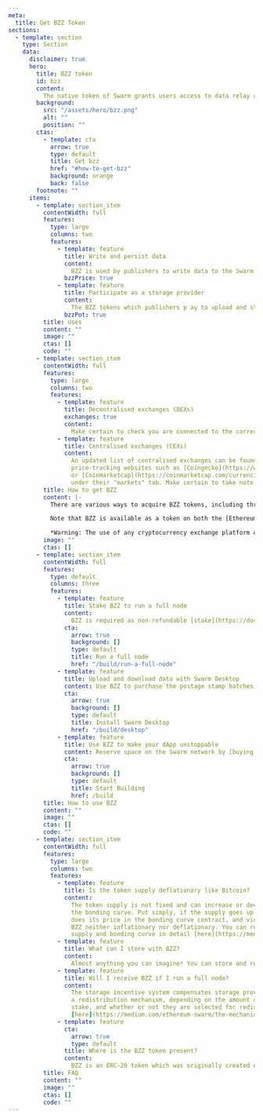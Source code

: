 ```yaml
---
meta:
  title: Get BZZ Token
sections:
  - template: section
    type: Section
    data:
      disclaimer: true
      hero:
        title: BZZ token
        id: bzz
        content:
          The native token of Swarm grants users access to data relay and storage services while also serving as compensation for node operators who provide these services.
        background:
          src: "/assets/hero/bzz.png"
          alt: ""
          position: ""
        ctas:
          - template: cta
            arrow: true
            type: default
            title: Get bzz
            href: "#how-to-get-bzz"
            background: orange
            back: false
        footnote: ""
      items:
        - template: section_item
          contentWidth: full
          features:
            type: large
            columns: two
            features:
              - template: feature
                title: Write and persist data
                content:
                  BZZ is used by publishers to write data to the Swarm network and have it stored securely for extended periods of time.
                bzzPrice: true
              - template: feature
                title: Participate as a storage provider
                content:
                  The BZZ tokens which publishers p ay to upload and store data on the Swarm network are redistributed to full node operators in exchange for the data storage services which they provide.
                bzzPot: true
          title: Uses
          content: ""
          image: ""
          ctas: []
          code: ""
        - template: section_item
          contentWidth: full
          features:
            type: large
            columns: two
            features:
              - template: feature
                title: Decentralised exchanges (DEXs)
                exchanges: true
                content:
                  Make certain to check you are connected to the correct blockchain in your browser extension wallet (such as Metamask) when using any of these DEXes. 
              - template: feature
                title: Centralised exchanges (CEXs)
                content:
                  An updated list of centralised exchanges can be found listed on
                  price-tracking websites such as [Coingecko](https://www.coingecko.com/en/coins/swarm#markets)
                  or [Coinmarketcap](https://coinmarketcap.com/currencies/ethereum-swarm/markets/)
                  under their "markets" tab. Make certain to take note when withdrawing BZZ from a CEX to specify the desired blockchain network.
          title: How to get BZZ
          content: |-
            There are various ways to acquire BZZ tokens, including through centralised custodial exchanges where BZZ can be traded for either fiat currency or cryptocurrency, and also through decentralised non-custodial exchanges and protocols where BZZ can be traded directly for other cryptocurrencies.

            Note that BZZ is available as a token on both the [Ethereum and Gnosis Chain blockchains](https://docs.ethswarm.org/docs/learn/tokens#swarm-ecosystem-tokens), however it is only the Gnosis version which can be used to [purchase postage stamp batches](https://docs.ethswarm.org/docs/develop/access-the-swarm/buy-a-stamp-batch) which are used for writing data to Swarm, and also used as [stake](https://docs.ethswarm.org/docs/bee/working-with-bee/staking) to operate a full node and earn BZZ for providing storage. 

            *Warning: The use of any cryptocurrency exchange platform entails risks—it is vital to stay informed on the best practices in order avoid potential losses.*
          image: ""
          ctas: []
        - template: section_item
          contentWidth: full
          features:
            type: default
            columns: three
            features:
              - template: feature
                title: Stake BZZ to run a full node
                content:
                  BZZ is required as non-refundable [stake](https://docs.ethswarm.org/docs/bee/working-with-bee/staking) in order to operate a Swarm full node and become eligible for earning more BZZ in exchange for providing data storage services. 
                cta:
                  arrow: true
                  background: []
                  type: default
                  title: Run a full node
                  href: "/build/run-a-full-node"
              - template: feature
                title: Upload and download data with Swarm Desktop
                content: Use BZZ to purchase the postage stamp batches which are used to pay for [publishing data on Swarm](https://docs.ethswarm.org/docs/desktop/upload-content). Install Swarm Desktop in order to [buy your first batch](https://docs.ethswarm.org/docs/desktop/postage-stamps) and get direct access to the Swarm P2P network.
                cta:
                  arrow: true
                  background: []
                  type: default
                  title: Install Swarm Desktop
                  href: "/build/desktop"
              - template: feature
                title: Use BZZ to make your dApp unstoppable  
                content: Reserve space on the Swarm network by [buying postage stamp batches](https://docs.ethswarm.org/docs/learn/technology/contracts/postage-stamp) using BZZ so you can [host](https://docs.ethswarm.org/docs/develop/access-the-swarm/upload-a-directory) your censorship resistant decentralised application.
                cta:
                  arrow: true
                  background: []
                  type: default
                  title: Start Building
                  href: /build
          title: How to use BZZ
          content: ""
          image: ""
          ctas: []
          code: ""
        - template: section_item
          contentWidth: full
          features:
            type: large
            columns: two
            features:
              - template: feature
                title: Is the token supply deflationary like Bitcoin?
                content:
                  The token supply is not fixed and can increase or decrease via
                  the bonding curve. Put simply, if the supply goes up by one token, so
                  does its price in the bonding curve contract, and vice versa. This makes
                  BZZ neither inflationary nor deflationary. You can read about Swarm’s
                  supply and bonding curve in detail [here](https://medium.com/ethereum-swarm/swarm-and-its-bzzaar-bonding-curve-ac2fa9889914).
              - template: feature
                title: What can I store with BZZ?
                content:
                  Almost anything you can imagine! You can store and retrieve many types of data—from webpages, NFT metadata, archives, to database backups, streaming audio and video, and much more. You can get started with uploading data by [purchasing your first batch of stamps](https://docs.ethswarm.org/docs/develop/access-the-swarm/buy-a-stamp-batch).
              - template: feature
                title: Will I receive BZZ if I run a full node?
                content:
                  The storage incentive system compensates storage providers through
                  a redistribution mechanism, depending on the amount of BZZ tokens they
                  stake, and whether or not they are selected for redistribution. Read more about the incentive system
                  [here](https://medium.com/ethereum-swarm/the-mechanics-of-swarm-networks-storage-incentives-3bf68bf64ceb) and [here](https://docs.ethswarm.org/docs/bee/working-with-bee/staking#maximizing-staking-rewards).
              - template: feature
                cta:
                  arrow: true
                  type: default
                title: Where is the BZZ token present?
                content:
                  BZZ is an ERC-20 token which was originally created on the Ethereum network and was later also bridged to the Gnosis Chain blockchain to serve as the payment and incentive token for the Swarm network. BZZ may be transferred back and forth between the two chains using the [Omnibridge](https://omnibridge.gnosischain.com/bridge) decentralised cross-chain token bridge, however it is only the Gnosis Chain version which may be used to directly interact with Swarm. 
          title: FAQ
          content: ""
          image: ""
          ctas: []
          code: ""
---
```

